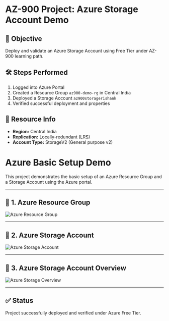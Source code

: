 # AZ-900 Project: Azure Storage Account Demo

## 📌 Objective
Deploy and validate an Azure Storage Account using Free Tier under AZ-900 learning path.

## 🛠️ Steps Performed
1. Logged into Azure Portal
2. Created a Resource Group `az900-demo-rg` in Central India
3. Deployed a Storage Account `az900storagerishank`
4. Verified successful deployment and properties

## 📂 Resource Info
- **Region:** Central India
- **Replication:** Locally-redundant (LRS)
- **Account Type:** StorageV2 (General purpose v2)

# Azure Basic Setup Demo

This project demonstrates the basic setup of an Azure Resource Group and a Storage Account using the Azure portal.

---

## 🚀 1. Azure Resource Group

![Azure Resource Group](screenshots/Azure%20resource%20group.png)

---

## 💾 2. Azure Storage Account

![Azure Storage Account](screenshots/Azure%20storage%20account.png)

---

## 🧾 3. Azure Storage Account Overview

![Azure Storage Overview](screenshots/Azure%20storage%20account%20overview.png)

---

## ✅ Status
Project successfully deployed and verified under Azure Free Tier.
